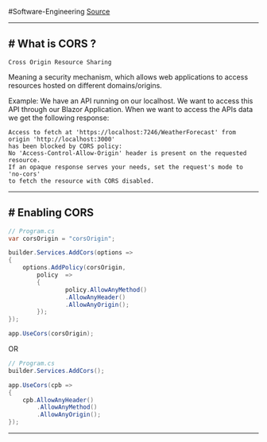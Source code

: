 #Software-Engineering 
[Source](https://www.stackhawk.com/blog/net-cors-guide-what-it-is-and-how-to-enable-it/)

---
## # What is CORS ?

`Cross Origin Resource Sharing`

Meaning a security mechanism, which allows web applications to access resources hosted on different domains/origins. 

Example: We have an API running on our localhost. We want to access this API through our Blazor Application. 
When we want to access the APIs data we get the following response:

```error
Access to fetch at 'https://localhost:7246/WeatherForecast' from origin 'http://localhost:3000'  
has been blocked by CORS policy:  
No 'Access-Control-Allow-Origin' header is present on the requested resource.  
If an opaque response serves your needs, set the request's mode to 'no-cors'  
to fetch the resource with CORS disabled.
```

---
## # Enabling CORS

```csharp
// Program.cs
var corsOrigin = "corsOrigin";

builder.Services.AddCors(options =>  
{  
    options.AddPolicy(corsOrigin,  
        policy  =>  
        {  
                policy.AllowAnyMethod()  
                .AllowAnyHeader()  
                .AllowAnyOrigin();  
        });  
});

app.UseCors(corsOrigin);
```

OR

```csharp
// Program.cs
builder.Services.AddCors();

app.UseCors(cpb =>  
{  
    cpb.AllowAnyHeader()  
        .AllowAnyMethod()  
        .AllowAnyOrigin();  
});
```

---
